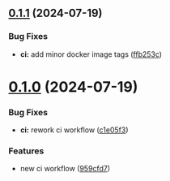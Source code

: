 ## [0.1.1](https://github.com/l4rm4nd/VoucherVault/compare/v0.1.0...v0.1.1) (2024-07-19)


### Bug Fixes

* **ci:** add minor docker image tags ([ffb253c](https://github.com/l4rm4nd/VoucherVault/commit/ffb253ca1755aefd9140dd3d779e030eacd41ec1))



# [0.1.0](https://github.com/l4rm4nd/VoucherVault/compare/959cfd74a73fa2c394770de08aa8e1dcb8fac8bc...v0.1.0) (2024-07-19)


### Bug Fixes

* **ci:** rework ci workflow ([c1e05f3](https://github.com/l4rm4nd/VoucherVault/commit/c1e05f3b470c5ce7b9c3180c9df596f539576702))


### Features

* new ci workflow ([959cfd7](https://github.com/l4rm4nd/VoucherVault/commit/959cfd74a73fa2c394770de08aa8e1dcb8fac8bc))



